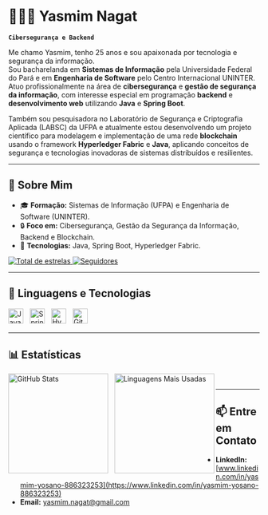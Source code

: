 # 👩🏻‍💻 Yasmim Nagat  

**`Cibersegurança e Backend`**  

Me chamo Yasmim, tenho 25 anos e sou apaixonada por tecnologia e segurança da informação.  
Sou bacharelanda em **Sistemas de Informação** pela Universidade Federal do Pará e em **Engenharia de Software** pelo Centro Internacional UNINTER.  
Atuo profissionalmente na área de **cibersegurança** e **gestão de segurança da informação**, com interesse especial em programação **backend** e **desenvolvimento web** utilizando **Java** e **Spring Boot**.  

Também sou pesquisadora no Laboratório de Segurança e Criptografia Aplicada (LABSC) da UFPA e atualmente estou desenvolvendo um projeto científico para modelagem e implementação de uma rede **blockchain** usando o framework **Hyperledger Fabric** e **Java**, aplicando conceitos de segurança e tecnologias inovadoras de sistemas distribuídos e resilientes.  

---

## 🌟 Sobre Mim  
- 🎓 **Formação:** Sistemas de Informação (UFPA) e Engenharia de Software (UNINTER).  
- 🔒 **Foco em:** Cibersegurança, Gestão da Segurança da Informação, Backend e Blockchain.  
- 🚀 **Tecnologias:** Java, Spring Boot, Hyperledger Fabric.  

<p align="left">  
  <a href="https://github.com/yasnagat?tab=repositories&sort=stargazers">  
    <img  
      alt="Total de estrelas"  
      title="Total de estrelas GitHub"  
      src="https://custom-icon-badges.demolab.com/github/stars/yasnagat?color=55960c&style=for-the-badge&labelColor=488207&logo=star&label=Estrelas"  
    />  
  </a>  
  <a href="https://github.com/yasnagat?tab=followers">  
    <img  
      alt="Seguidores"  
      title="Me siga no GitHub"  
      src="https://custom-icon-badges.demolab.com/github/followers/yasnagat?color=236ad3&labelColor=1155ba&style=for-the-badge&logo=github&label=Seguidores&logoColor=white"  
    />  
  </a>  
</p>  

---

## 🤖 Linguagens e Tecnologias  

<img align="left" alt="Java" title="Java" width="30px" style="padding-right: 10px;" src="https://cdn.jsdelivr.net/gh/devicons/devicon/icons/java/java-original.svg" />  
<img align="left" alt="Spring Boot" title="Spring Boot" width="30px" style="padding-right: 10px;" src="https://cdn.jsdelivr.net/gh/devicons/devicon/icons/spring/spring-original.svg" />  
<img align="left" alt="Hyperledger Fabric" title="Hyperledger Fabric" width="30px" style="padding-right: 10px;" src="https://raw.githubusercontent.com/hyperledger/hyperledger.github.io/master/images/logos/fabric.png" />  
<img align="left" alt="Git" title="Git" width="30px" style="padding-right: 10px;" src="https://cdn.jsdelivr.net/gh/devicons/devicon/icons/git/git-original.svg" />  

<br/>  
<br/>  

---

## 📊 Estatísticas  

<p>  
  <img  
    align="left"  
    alt="GitHub Stats"  
    height="200"  
    style="padding-right: 10px;"  
    src="https://github-readme-stats.vercel.app/api?username=yasnagat&show_icons=true&theme=tokyonight&include_all_commits=true&locale=pt-br"  
  />  

  <img  
    align="left"  
    alt="Linguagens Mais Usadas"  
    height="200"  
    src="https://github-readme-stats.vercel.app/api/top-langs/?username=yasnagat&theme=tokyonight&layout=compact&custom_title=Linguagens&langs_count=6"  
  />  
</p>  

<br/>  

---

## 📫 Entre em Contato  
- **LinkedIn:** [www.linkedin.com/in/yasmim-yosano-886323253](https://www.linkedin.com/in/yasmim-yosano-886323253)  
- **Email:** yasmim.nagat@gmail.com 
